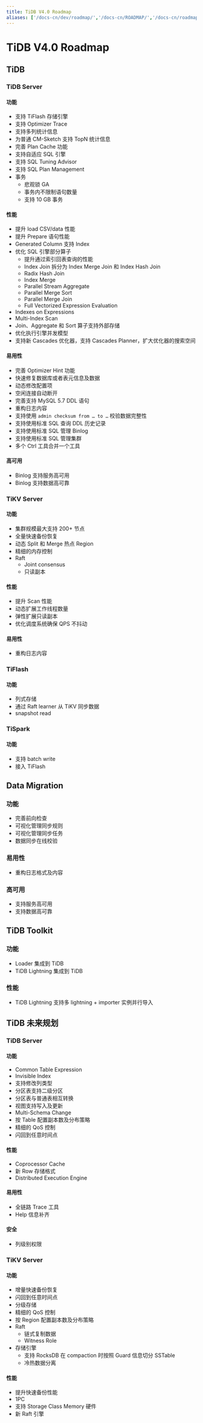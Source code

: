 ```yaml
---
title: TiDB V4.0 Roadmap
aliases: ['/docs-cn/dev/roadmap/','/docs-cn/ROADMAP/','/docs-cn/roadmap/']
---
```


<!-- markdownlint-disable MD001 -->

# TiDB V4.0 Roadmap

## TiDB

### TiDB Server

#### 功能

* 支持 TiFlash 存储引擎
* 支持 Optimizer Trace
* 支持多列统计信息
* 为普通 CM-Sketch 支持 TopN 统计信息
* 完善 Plan Cache 功能
* 支持自适应 SQL 引擎
* 支持 SQL Tuning Advisor
* 支持 SQL Plan Management
* 事务
    + 悲观锁 GA
    + 事务内不限制语句数量
    + 支持 10 GB 事务

#### 性能

* 提升 load CSV/data 性能
* 提升 Prepare 语句性能
* Generated Column 支持 Index
* 优化 SQL 引擎部分算子
    + 提升通过索引回表查询的性能
    + Index Join 拆分为 Index Merge Join 和 Index Hash Join
    + Radix Hash Join
    + Index Merge
    + Parallel Stream Aggregate
    + Parallel Merge Sort
    + Parallel Merge Join
    + Full Vectorized Expression Evaluation
* Indexes on Expressions
* Multi-Index Scan
* Join、Aggregate 和 Sort 算子支持外部存储
* 优化执行引擎并发模型
* 支持新 Cascades 优化器，支持 Cascades Planner，扩大优化器的搜索空间

#### 易用性

* 完善 Optimizer Hint 功能
* 快速修复数据库或者表元信息及数据
* 动态修改配置项
* 空闲连接自动断开
* 完善支持 MySQL 5.7 DDL 语句
* 重构日志内容
* 支持使用 `admin checksum from … to …` 校验数据完整性
* 支持使用标准 SQL 查询 DDL 历史记录
* 支持使用标准 SQL 管理 Binlog
* 支持使用标准 SQL 管理集群
* 多个 Ctrl 工具合并一个工具

#### 高可用

* Binlog 支持服务高可用
* Binlog 支持数据高可靠

### TiKV Server

#### 功能

* 集群规模最大支持 200+ 节点
* 全量快速备份恢复
* 动态 Split 和 Merge 热点 Region
* 精细的内存控制
* Raft
    + Joint consensus
    + 只读副本

#### 性能

* 提升 Scan 性能
* 动态扩展工作线程数量
* 弹性扩展只读副本
* 优化调度系统确保 QPS 不抖动

#### 易用性

* 重构日志内容

### TiFlash

#### 功能

* 列式存储
* 通过 Raft learner 从 TiKV 同步数据
* snapshot read

### TiSpark

#### 功能

* 支持 batch write
* 接入 TiFlash

## Data Migration

### 功能

* 完善前向检查
* 可视化管理同步规则
* 可视化管理同步任务
* 数据同步在线校验

### 易用性

* 重构日志格式及内容

### 高可用

* 支持服务高可用
* 支持数据高可靠

## TiDB Toolkit

### 功能

* Loader 集成到 TiDB
* TiDB Lightning 集成到 TiDB

### 性能

* TiDB Lightning 支持多 lightning + importer 实例并行导入

## TiDB 未来规划

### TiDB Server

#### 功能

* Common Table Expression
* Invisible Index
* 支持修改列类型
* 分区表支持二级分区
* 分区表与普通表相互转换
* 视图支持写入及更新
* Multi-Schema Change
* 按 Table 配置副本数及分布策略
* 精细的 QoS 控制
* 闪回到任意时间点

#### 性能

* Coprocessor Cache
* 新 Row 存储格式
* Distributed Execution Engine

#### 易用性

* 全链路 Trace 工具
* Help 信息补齐

#### 安全

* 列级别权限

### TiKV Server

#### 功能

* 增量快速备份恢复
* 闪回到任意时间点
* 分级存储
* 精细的 QoS 控制
* 按 Region 配置副本数及分布策略
* Raft
    + 链式复制数据
    + Witness Role
* 存储引擎
    + 支持 RocksDB 在 compaction 时按照 Guard 信息切分 SSTable
    + 冷热数据分离

#### 性能

* 提升快速备份性能
* 1PC
* 支持 Storage Class Memory 硬件
* 新 Raft 引擎
